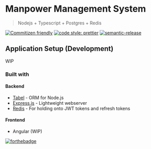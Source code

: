 # Manpower Management System

> Nodejs + Typescript + Postgres + Redis

[![Commitizen friendly](https://img.shields.io/badge/commitizen-friendly-brightgreen.svg)](http://commitizen.github.io/cz-cli/) [![code style: prettier](https://img.shields.io/badge/code_style-prettier-ff69b4.svg?style=flat-square)](https://github.com/prettier/prettier) [![semantic-release](https://img.shields.io/badge/%20%20%F0%9F%93%A6%F0%9F%9A%80-semantic--release-e10079.svg)](https://github.com/semantic-release/semantic-release)
 <!-- [![Build Status](https://travis-ci.com/afhm/man-app.svg?token=afLFLt5nuAtxSy7f9pp7&branch=master)](https://travis-ci.com/afhm/man-app) -->

## Application Setup (Development)

WIP
<!-- 1. Install Postgres, redis, nodejs.
2. Create database `man_dev` and `man_test`

```postgres
$ psql
psql (12.0.0)
Type "help" for help.

CREATE DATABASE man_dev;
CREATE DATABASE man_test;
```

```
npm install
npm run migrate:dev
npm run start:dev
``` -->

### Built with

#### Backend

- [Tabel](https://github.com/fractaltech/tabel) - ORM for Node.js
- [Express.js](https://expressjs.com/) - Lightweight webserver
- [Redis](https://redis.io/) - For holding onto JWT tokens and refresh tokens

#### Frontend

- Angular (WIP)

[![forthebadge](https://forthebadge.com/images/badges/built-with-love.svg)](https://forthebadge.com)
